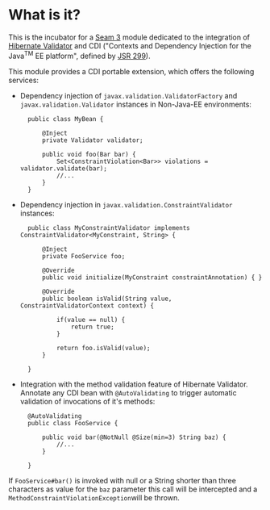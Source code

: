 # What is it?

This is the incubator for a [Seam 3](http://seamframework.org/Seam3) module dedicated to the integration of [Hibernate Validator](http://validator.hibernate.org/) and CDI ("Contexts and Dependency Injection for the Java<sup>TM</sup>
EE platform", defined by [JSR 299](http://jcp.org/en/jsr/detail?id=299)).

This module provides a CDI portable extension, which offers the following services:

* Dependency injection of `javax.validation.ValidatorFactory` and `javax.validation.Validator` instances in Non-Java-EE environments:

		public class MyBean {

			@Inject
			private Validator validator;
		
			public void foo(Bar bar) {
				Set<ConstraintViolation<Bar>> violations = validator.validate(bar);
				//...
			}
		}
	
* Dependency injection in `javax.validation.ConstraintValidator` instances:

		public class MyConstraintValidator implements ConstraintValidator<MyConstraint, String> {

			@Inject
			private FooService foo;
	
			@Override
			public void initialize(MyConstraint constraintAnnotation) {	}

			@Override
			public boolean isValid(String value, ConstraintValidatorContext context) {
		
				if(value == null) {
					return true;
				}
		
				return foo.isValid(value);
			}

		}

* Integration with the method validation feature of Hibernate Validator. Annotate any CDI bean with `@AutoValidating` to trigger automatic validation of invocations of it's methods:

		@AutoValidating
		public class FooService {
	
			public void bar(@NotNull @Size(min=3) String baz) {
				//...
			}
	
		}

If `FooService#bar()` is invoked with null or a String shorter than three characters as value for the `baz` parameter this call will be intercepted and a `MethodConstraintViolationException`will be thrown.